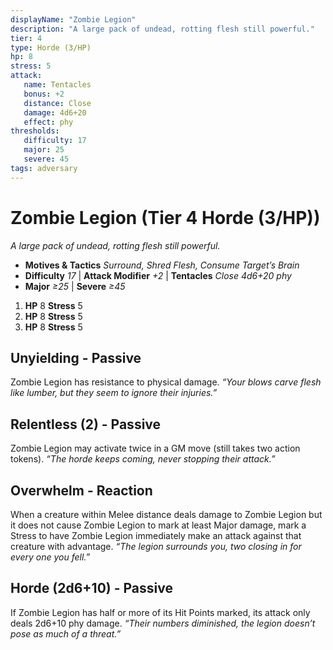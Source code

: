 ```yaml
---
displayName: "Zombie Legion"
description: "A large pack of undead, rotting flesh still powerful."
tier: 4
type: Horde (3/HP)
hp: 8
stress: 5
attack:
   name: Tentacles
   bonus: +2
   distance: Close
   damage: 4d6+20
   effect: phy
thresholds:
   difficulty: 17
   major: 25
   severe: 45
tags: adversary
---
```

# Zombie Legion (Tier 4 Horde (3/HP))
_A large pack of undead, rotting flesh still powerful._

- **Motives & Tactics** _Surround, Shred Flesh, Consume Target’s Brain_
- **Difficulty** _17_ | **Attack Modifier** _+2_ | **Tentacles** _Close 4d6+20 phy_
- **Major** _≥25_ | **Severe** _≥45_

1. **HP** 8
   **Stress** 5
2. **HP** 8
   **Stress** 5
3. **HP** 8
   **Stress** 5

## Unyielding - Passive
Zombie Legion has resistance to physical damage. _“Your blows carve flesh like lumber, but they seem to ignore their injuries.”_

## Relentless (2) - Passive
Zombie Legion may activate twice in a GM move (still takes two action tokens). _“The horde keeps coming, never stopping their attack.”_

## Overwhelm - Reaction
When a creature within Melee distance deals damage to Zombie Legion but it does not cause Zombie Legion to mark at least Major damage, mark a Stress to have Zombie Legion immediately make an attack against that creature with advantage. _“The legion surrounds you, two closing in for every one you fell.”_

## Horde (2d6+10) - Passive
If Zombie Legion has half or more of its Hit Points marked, its attack only deals 2d6+10 phy damage. _“Their numbers diminished, the legion doesn’t pose as much of a threat.”_
